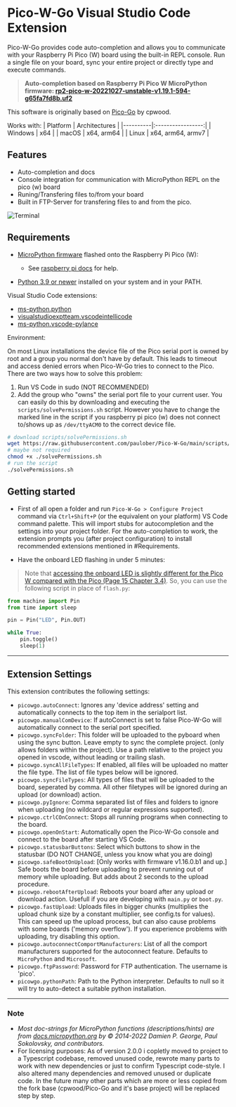 # Pico-W-Go Visual Studio Code Extension

Pico-W-Go provides code auto-completion and allows you to communicate with your Raspberry Pi Pico (W) board using the built-in REPL console. Run a single file on your board, sync your entire project or directly type and execute commands.

> __Auto-completion based on Raspberry Pi Pico W MicroPython firmware: [rp2-pico-w-20221027-unstable-v1.19.1-594-g65fa7fd8b.uf2](https://micropython.org/resources/firmware/rp2-pico-w-20221027-unstable-v1.19.1-594-g65fa7fd8b.uf2)__

This software is originally based on [Pico-Go](https://github.com/cpwood/Pico-Go) by cpwood.

Works with:
| Platform |   Architectures   |
|----------|:-----------------:|
| Windows  | x64               |
| macOS    | x64, arm64        |
| Linux    | x64, arm64, armv7 |

## Features

- Auto-completion and docs
- Console integration for communication with MicroPython REPL on the pico (w) board
- Runing/Transfering files to/from your board
- Built in FTP-Server for transfering files to and from the pico.

![Terminal](images/autocomplete.gif)

## Requirements

* [MicroPython firmware](https://micropython.org/download) flashed onto the Raspberry Pi Pico (W):
    - See [raspberry pi docs](https://www.raspberrypi.com/documentation/microcontrollers/micropython.html#drag-and-drop-micropython) for help.

* [Python 3.9 or newer](https://www.python.org/downloads/) installed on your system and in your PATH.

Visual Studio Code extensions:
* [ms-python.python](vscode:extension/ms-python.python)
* [visualstudioexptteam.vscodeintellicode](vscode:extension/visualstudioexptteam.vscodeintellicode)
* [ms-python.vscode-pylance](vscode:extension/ms-python.vscode-pylance)

Environment:

On most Linux installations the device file of the Pico serial port is owned by root and a group you normal don't have by default. This leads to timeout and access denied errors when Pico-W-Go tries to connect to the Pico. There are two ways how to solve this problem:
1. Run VS Code in sudo (NOT RECOMMENDED)
2. Add the group who "owns" the serial port file to your current user. You can easily do this by downloading and executing the `scripts/solvePermissions.sh` script. However you have to change the marked line in the script if you raspberry pi pico (w) does not connect to/shows up as `/dev/ttyACM0` to the correct device file.
```bash
# download scripts/solvePermissions.sh
wget https://raw.githubusercontent.com/paulober/Pico-W-Go/main/scripts/solvePermissions.sh
# maybe not required
chmod +x ./solvePermissions.sh
# run the script
./solvePermissions.sh
``` 

## Getting started

- First of all open a folder and run `Pico-W-Go > Configure Project` command via `Ctrl+Shift+P` (or the equivalent on your platform) VS Code command palette. This will import stubs for autocompletion and the settings into your project folder. For the auto-completion to work, the extension prompts you (after project configuration) to install recommended extensions mentioned in \#Requirements.

- Have the onboard LED flashing in under 5 minutes:
> Note that [accessing the onboard LED is slightly different for the Pico W compared with the Pico (Page 15 Chapter 3.4)](https://datasheets.raspberrypi.com/picow/connecting-to-the-internet-with-pico-w.pdf). So, you can use the following script in place of `flash.py`:

```python
from machine import Pin
from time import sleep

pin = Pin("LED", Pin.OUT)

while True:
    pin.toggle()
    sleep(1)
```

---

## Extension Settings

This extension contributes the following settings:

* `picowgo.autoConnect`: Ignores any 'device address' setting and automatically connects to the top item in the serialport list.
* `picowgo.manualComDevice`: If autoConnect is set to false Pico-W-Go will automatically connect to the serial port specified.
* `picowgo.syncFolder`: This folder will be uploaded to the pyboard when using the sync button. Leave empty to sync the complete project. (only allows folders within the project). Use a path relative to the project you opened in vscode, without leading or trailing slash.
* `picowgo.syncAllFileTypes`: If enabled, all files will be uploaded no matter the file type. The list of file types below will be ignored.
* `picowgo.syncFileTypes`: All types of files that will be uploaded to the board, seperated by comma. All other filetypes will be ignored during an upload (or download) action.
* `picowgo.pyIgnore`: Comma separated list of files and folders to ignore when uploading (no wildcard or regular expressions supported).
* `picowgo.ctrlCOnConnect`: Stops all running programs when connecting to the board.
* `picowgo.openOnStart`: Automatically open the Pico-W-Go console and connect to the board after starting VS Code.
* `picowgo.statusbarButtons`: Select which buttons to show in the statusbar (DO NOT CHANGE, unless you know what you are doing)
* `picowgo.safeBootOnUpload`: [Only works with firmware v1.16.0.b1 and up.] Safe boots the board before uploading to prevent running out of memory while uploading. But adds about 2 seconds to the upload procedure.
* `picowgo.rebootAfterUpload`: Reboots your board after any upload or download action. Usefull if you are developing with `main.py` or `boot.py`.
* `picowgo.fastUpload`: Uploads files in bigger chunks (multiplies the upload chunk size by a constant multiplier, see config.ts for values). This can speed up the upload process, but can also cause problems with some boards ('memory overflow'). If you experience problems with uploading, try disabling this option.
* `picowgo.autoconnectComportManufacturers`: List of all the comport manufacturers supported for the autoconnect feature. Defaults to `MicroPython` and `Microsoft`.
* `picowgo.ftpPassword`: Password for FTP authentication. The username is 'pico'.
* `picowgo.pythonPath`: Path to the Python interpreter. Defaults to null so it will try to auto-detect a suitable python installation.

---

### Note

+ _Most doc-strings for MicroPython functions (descriptions/hints) are from [docs.micropython.org](https://docs.micropython.org/en/v1.19.1/) by © 2014-2022 Damien P. George, Paul Sokolovsky, and contributors._
+ For licensing purposes: As of version 2.0.0 i copletly moved to project to a Typescript codebase, removed unused code, rewrote many parts to work with new dependencies or just to confirm Typescript code-style. I also altered many dependencies and removed unused or duplicate code. In the future many other parts which are more or less copied from the fork base (cpwood/Pico-Go and it's base project) will be replaced step by step.